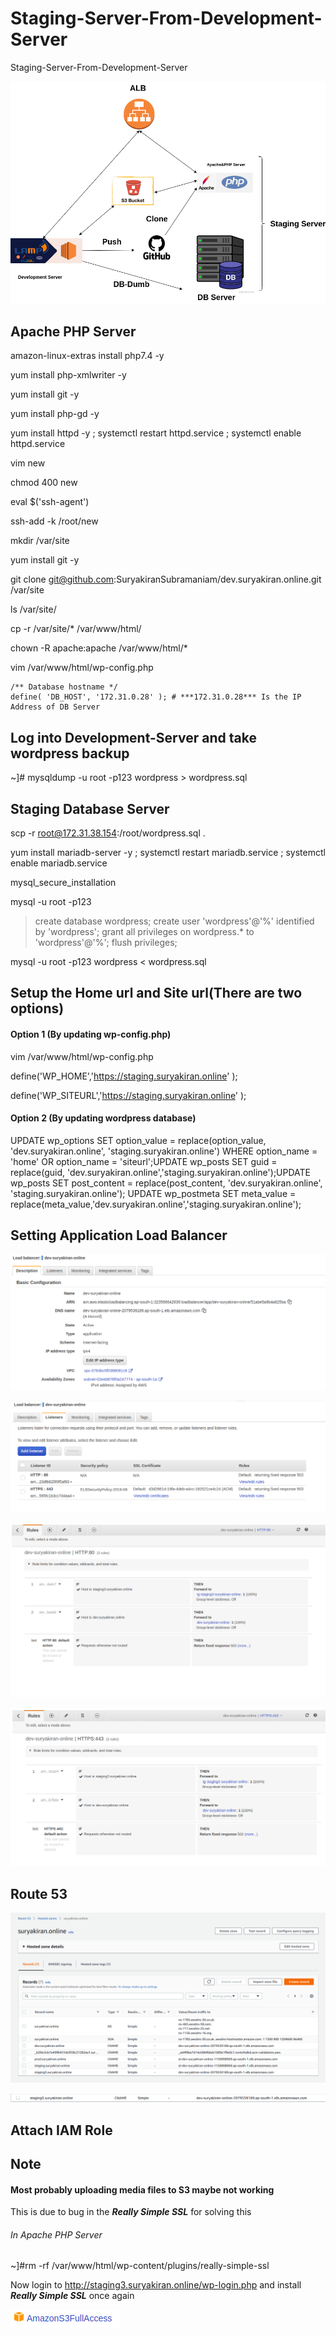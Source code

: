 # Staging-Server-From-Development-Server
Staging-Server-From-Development-Server

![alt text](https://github.com/SuryakiranSubramaniam/Staging-Server-From-Development-Server/blob/main/image/Staging.png)

## Apache PHP Server

amazon-linux-extras install php7.4 -y

yum install php-xmlwriter -y

yum install git -y

yum install php-gd -y

yum install httpd -y ; systemctl restart httpd.service ; systemctl enable httpd.service

vim new

chmod 400 new

eval $('ssh-agent')

ssh-add -k /root/new

mkdir /var/site

yum install git -y

git clone git@github.com:SuryakiranSubramaniam/dev.suryakiran.online.git /var/site

ls /var/site/

cp -r /var/site/* /var/www/html/

chown -R apache:apache /var/www/html/*

vim /var/www/html/wp-config.php

```
/** Database hostname */
define( 'DB_HOST', '172.31.0.28' ); # ***172.31.0.28*** Is the IP Address of DB Server

```

## Log into Development-Server and take wordpress backup

~]# mysqldump -u root -p123 wordpress > wordpress.sql

## Staging Database Server

scp -r root@172.31.38.154:/root/wordpress.sql .

yum install mariadb-server -y ; systemctl restart mariadb.service ; systemctl enable mariadb.service
    
mysql_secure_installation

mysql -u root -p123

>create database wordpress;
>create user 'wordpress'@'%' identified by 'wordpress';
>grant all privileges on wordpress.* to 'wordpress'@'%';
>flush privileges;


mysql -u root -p123 wordpress < wordpress.sql

## Setup the Home url and Site url(There are two options)

#### Option 1 (By updating wp-config.php)

vim /var/www/html/wp-config.php

define('WP_HOME','https://staging.suryakiran.online' );

define('WP_SITEURL','https://staging.suryakiran.online' );

#### Option 2 (By updating wordpress database)

UPDATE wp_options SET option_value = replace(option_value, 'dev.suryakiran.online', 'staging.suryakiran.online') WHERE option_name = 'home' OR option_name = 'siteurl';UPDATE wp_posts SET guid = replace(guid, 'dev.suryakiran.online','staging.suryakiran.online');UPDATE wp_posts SET post_content = replace(post_content, 'dev.suryakiran.online', 'staging.suryakiran.online'); UPDATE wp_postmeta SET meta_value = replace(meta_value,'dev.suryakiran.online','staging.suryakiran.online');

## Setting Application Load Balancer

![alt text](https://github.com/SuryakiranSubramaniam/Staging-Server-From-Development-Server/blob/main/image/alb1.png)

![alt text](https://github.com/SuryakiranSubramaniam/Staging-Server-From-Development-Server/blob/main/image/alb2.png)

![alt text](https://github.com/SuryakiranSubramaniam/Staging-Server-From-Development-Server/blob/main/image/alb3.png)

![alt text](https://github.com/SuryakiranSubramaniam/Staging-Server-From-Development-Server/blob/main/image/alb4.png)

## Route 53

![alt text](https://github.com/SuryakiranSubramaniam/Staging-Server-From-Development-Server/blob/main/image/R53.png)

![alt text](https://github.com/SuryakiranSubramaniam/Staging-Server-From-Development-Server/blob/main/image/R53-2.png)


## Attach IAM Role


## Note

#### Most probably uploading media files to S3 maybe not working

This is due to bug in the ***Really Simple SSL*** for solving this

###### In Apache PHP Server

~]#rm -rf /var/www/html/wp-content/plugins/really-simple-ssl

Now login to http://staging3.suryakiran.online/wp-login.php and install ***Really Simple SSL*** once again

![alt text](https://github.com/SuryakiranSubramaniam/Staging-Server-From-Development-Server/blob/main/image/IamRole.png)

